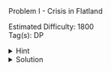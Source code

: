 <summary>Problem I - Crisis in Flatland</summary>

Estimated Difficulty: 1800  
Tag(s): DP

<details>
<summary>Hint</summary>
It is easier to think of the problem as a graph problem at first and then move on to the dynamic programming solution. The given constraints are a hint to what might be the states of the dynamic programming.

</details>

<details>
<summary>Solution</summary>
First consider this problem to be a 3 state shortest path problem.


States: row, column, remaining time <br>
Target: Minimize the cost (DP value returns minimum cost) <br>
Number of possible states = 10<sup>12</sup>  (This is bad)

But wait, we can do better. The current issue is that the remaining time can be huge. Instead we can swap this state with the return value and the meaning changes to -> minimizing cost under a fixed time. The relationship between the cost and time is monotonic (Lower time implies higher cost. Higher time implies lower cost).

So now,<br>
States: row, column, remaining cost <br>
Target: Minimizing the time (DP value returns minimum time) <br>
Number of possible states: 10<sup>7</sup> (This is reasonable)

To find the answer, we simply iterate over the bounds of the time and try to find the minimum cost.

Current issue: Each state has O(n+m) number of transitions to new states (since from one spot, we need to traverse full column and full row). This will exceed the limit.

How to tackle this issue: We introduce a new state which represents the movement. This state may have 5 values representing (static, moving up, moving down, moving left, moving right). This reduced the number of transitions to 4 per state. If we are moving, we can either keep moving in that direction or stop. If we are static, we can pick any direction and start moving at that direction.

Are there cycles in this dynamic programming solution? No because ticket cost is atleast '1'. This means even if it is possible to reach the same position of row-column in different times, it will never have the same cost. 

Alternate solutions: With the same states and same transitions, a Dijkstra solution can be made which will have a slightly higher complexity by a factor of O(log(n)). This is not our intented solution and was supposed to give TLE but it seems in some cases it does pass.

<details>
<summary>Code</summary>

```cpp

#include <bits/stdc++.h>
#include <ext/pb_ds/assoc_container.hpp>
#include <ext/pb_ds/tree_policy.hpp>
 
using namespace std;
using namespace __gnu_pbds;
using LL = long long;
 
#ifdef LEL
#include "dbg.h"
#else
#define dbg(...)
#endif
 
template <typename T> using ordered_set = tree <T, null_type, less<T>, rb_tree_tag,tree_order_statistics_node_update>;
mt19937_64 rnd(chrono::steady_clock::now().time_since_epoch().count());
 
int n, m;
int r1, c1, r2, c2;
 
int enc(int r, int c) {
    return (r - 1) * m + (c - 1);
}
 
LL t[1003];
int cost[1003];
LL dp[10004][1003][5];
 
const LL INF = 1e9 + 7;
 
LL f(int cst, int r, int c, int dir) {
    if(r < 1 or r > n or c < 1 or c > m or cst < 0) return INF;
    if(r == r2 and c == c2 and dir == 0) return 0;
 
    int cell = enc(r, c);
    LL &ans = dp[cst][cell][dir];
    if(ans != -1) return dp[cst][cell][dir];
 
    ans = INF;
 
    if(!dir) {
        cst -= cost[cell];
        ans = min(ans, 1 + f(cst, r + 1, c, 1));
        ans = min(ans, 1 + f(cst, r - 1, c, 2));
        ans = min(ans, 1 + f(cst, r, c + 1, 3));
        ans = min(ans, 1 + f(cst, r, c - 1, 4));
    } else {
        ans = f(cst, r, c, 0);
 
        if(dir == 1)      ans = min(ans, 1 + t[cell] + f(cst, r + 1, c, 1));
        else if(dir == 2) ans = min(ans, 1 + t[cell] + f(cst, r - 1, c, 2));
        else if(dir == 3) ans = min(ans, 1 + f(cst, r, c + 1, 3));
        else if(dir == 4) ans = min(ans, 1 + f(cst, r, c - 1, 4));
    }

    return ans;
}
 
int main() {
    cin.tie(0) -> sync_with_stdio(0);
    
    int T;
    cin >> T;
    while(T--) {
        LL x;
        cin >> n >> m >> r1 >> c1 >> r2 >> c2 >> x;
 
        int max_cost = 0;
 
        for(int i = 1; i <= n; i++) {
            for(int j = 1; j <= m; j++) {
                int cell = enc(i, j);
                cin >> cost[cell];
                max_cost += cost[cell];
            }
        }
 
        for(int i = 1; i <= n; i++) {
            for(int j = 1; j <= m; j++) {
                int cell = enc(i, j);
                cin >> t[cell];
                for(int d: {0, 1, 2, 3, 4}) {
                    for(int cst = 0; cst <= max_cost; cst++) {
                        dp[cst][cell][d] = -1;
                    }
                }
            }
        }
 
        dp[0][enc(r2, c2)][0] = 0;
 
        int ans = -1;
        for(int cst = max_cost; cst >= 0; cst--) {
            if(f(cst, r1, c1, 0) <= x) ans = cst;
        }
 
        cout << ans << '\n';
    }
}
```

</details>
</details>

<!-- Hint:
It is easier to think of the problem as a graph problem at first and then move on to the dynamic programming solution. The given constraints are a hint to what might be the states of the dynamic programming.

Solution:
First consider this problem to be a 3 state shortest path problem. 
States: row, column, remaining time
Target: Minimize the cost (DP value returns minimum cost)
Number of possible states = 1e12 (This is bad)

But wait, we can do better. The current issue is that the remaining time can be huge. Instead we can swap this state with the return value and the meaning changes to -> minimizing cost under a fixed time. The relationship between the cost and time is monotonic (Lower time implies higher cost. Higher time implies lower cost).

So now,
States: row, column, remaining cost
Target: Minimizing the time (DP value returns minimum time)
Number of possible states: 1e7 (This is reasonable)
To find the answer, we simply iterate over the bounds of the time and try to find the minimum cost.

Current issue: Each state has O(n+m) number of transitions to new states (since from one spot, we need to traverse full column and full row). This will exceed the limit.

How to tackle this issue: We introduce a new state which represents the movement. This state may have 5 values representing (static, moving up, moving down, moving left, moving right). This reduced the number of transitions to 4 per state. If we are moving, we can either keep moving in that direction or stop. If we are static, we can pick any direction and start moving at that direction.

Are there cycles in this dynamic programming solution? No because ticket cost is atleast '1'. This means even if it is possible to reach the same position of row-column in different times, it will never have the same cost. 

Alternate solutions: With the same states and same transitions, a Dijkstra solution can be made which will have a slightly higher complexity by a factor of O(log(n)). This is not our intented solution and was supposed to give TLE but it seems in some cases it does pass.
 -->